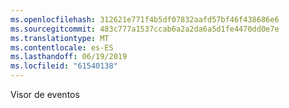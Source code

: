 ```yaml
---
ms.openlocfilehash: 312621e771f4b5df07832aafd57bf46f438686e6
ms.sourcegitcommit: 483c777a1537ccab6a2a2da6a5d1fe4470dd0e7e
ms.translationtype: MT
ms.contentlocale: es-ES
ms.lasthandoff: 06/19/2019
ms.locfileid: "61540138"
---
```

Visor de eventos